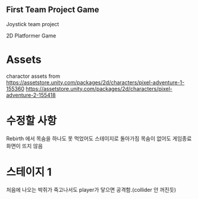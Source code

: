 ## First Team Project Game
Joystick team project

2D Platformer Game

# Assets
charactor assets from
https://assetstore.unity.com/packages/2d/characters/pixel-adventure-1-155360
https://assetstore.unity.com/packages/2d/characters/pixel-adventure-2-155418


# 수정할 사항
Rebirth 에서 목숨을 하나도 못 먹었어도 스테이지로 돌아가짐
목숨이 없어도 게임종료 화면이 뜨지 않음

# 스테이지 1
처음에 나오는 박쥐가 죽고나서도 player가 닿으면 공격함.(collider 안 꺼진듯)
